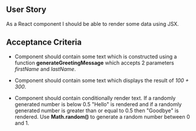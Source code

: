 ## User Story

As a React component I should be able to render some data using JSX.

## Acceptance Criteria

- Component should contain some text which is constructed using a function **generateGreetingMessage** which accepts 2 parameters _firstName_ and _lastName_.

- Component should contain some text which displays the result of _100 + 300_.

- Component should contain conditionally render text. If a randomly generated number is below 0.5 "Hello" is rendered and if a randomly generated number is greater than or equal to 0.5 then "Goodbye" is rendered. Use **Math.random()** to generate a random number between 0 and 1.
